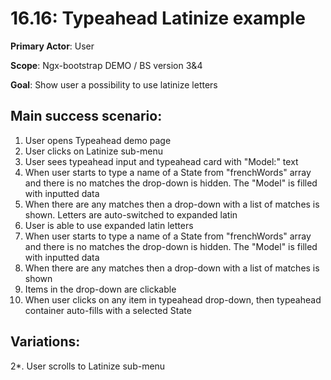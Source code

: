 16.16: Typeahead Latinize example
=================================
**Primary Actor**: User

**Scope**: Ngx-bootstrap DEMO / BS version 3&4

**Goal**: Show user a possibility to use latinize letters

Main success scenario:
----------------------
1. User opens Typeahead demo page
2. User clicks on Latinize sub-menu
3. User sees typeahead input and typeahead card with "Model:" text
4. When user starts to type a name of a State from "frenchWords" array and there is no matches the drop-down is hidden. The "Model" is filled with inputted data
5. When there are any matches then a drop-down with a list of matches is shown. Letters are auto-switched to expanded latin
6. User is able to use expanded latin letters
7. When user starts to type a name of a State from "frenchWords" array and there is no matches the drop-down is hidden. The "Model" is filled with inputted data
6. When there are any matches then a drop-down with a list of matches is shown
8. Items in the drop-down are clickable
9. When user clicks on any item in typeahead drop-down, then typeahead container auto-fills with a selected State

Variations:
-----------
2*. User scrolls to Latinize sub-menu
